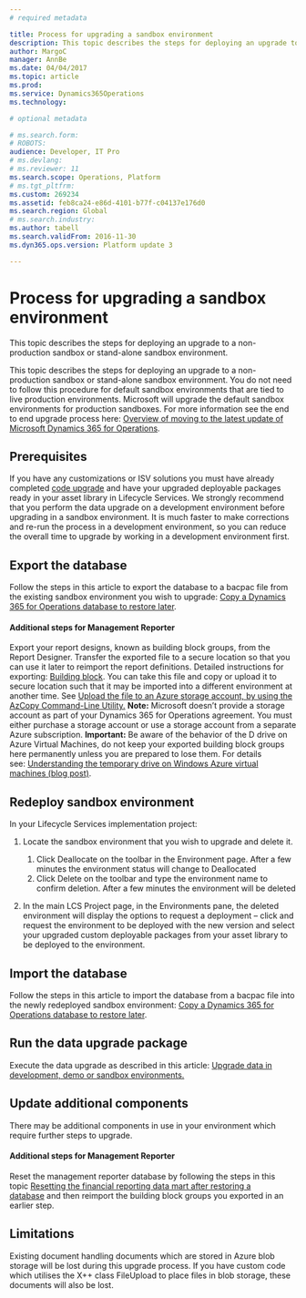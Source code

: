 ```yaml
---
# required metadata

title: Process for upgrading a sandbox environment
description: This topic describes the steps for deploying an upgrade to a non-production sandbox or stand-alone sandbox environment. 
author: MargoC
manager: AnnBe
ms.date: 04/04/2017
ms.topic: article
ms.prod: 
ms.service: Dynamics365Operations
ms.technology: 

# optional metadata

# ms.search.form: 
# ROBOTS: 
audience: Developer, IT Pro
# ms.devlang: 
# ms.reviewer: 11
ms.search.scope: Operations, Platform
# ms.tgt_pltfrm: 
ms.custom: 269234
ms.assetid: feb8ca24-e86d-4101-b77f-c04137e176d0
ms.search.region: Global
# ms.search.industry: 
ms.author: tabell
ms.search.validFrom: 2016-11-30
ms.dyn365.ops.version: Platform update 3

---
```


# Process for upgrading a sandbox environment

This topic describes the steps for deploying an upgrade to a non-production sandbox or stand-alone sandbox environment. 

This topic describes the steps for deploying an upgrade to a non-production sandbox or stand-alone sandbox environment. You do not need to follow this procedure for default sandbox environments that are tied to live production environments. Microsoft will upgrade the default sandbox environments for production sandboxes. For more information see the end to end upgrade process here: [Overview of moving to the latest update of Microsoft Dynamics 365 for Operations](upgrade-latest-update.md).

## Prerequisites
If you have any customizations or ISV solutions you must have already completed [code upgrade](upgrade-latest-update.md#scenario-2-upgrade-your-custom-code) and have your upgraded deployable packages ready in your asset library in Lifecycle Services. We strongly recommend that you perform the data upgrade on a development environment before upgrading in a sandbox environment. It is much faster to make corrections and re-run the process in a development environment, so you can reduce the overall time to upgrade by working in a development environment first.

## Export the database
Follow the steps in this article to export the database to a bacpac file from the existing sandbox environment you wish to upgrade: [Copy a Dynamics 365 for Operations database to restore later](../database/copy-operations-database.md).

#### Additional steps for Management Reporter

Export your report designs, known as building block groups, from the Report Designer. Transfer the exported file to a secure location so that you can use it later to reimport the report definitions. Detailed instructions for exporting: [Building block](https://msdn.microsoft.com/en-us/library/dn464326.aspx#Exportabuildingblockgroup). You can take this file and copy or upload it to secure location such that it may be imported into a different environment at another time. See [Upload the file to an Azure storage account, by using the AzCopy Command-Line Utility.](https://azure.microsoft.com/en-gb/documentation/articles/storage-use-azcopy/) **Note:** Microsoft doesn’t provide a storage account as part of your Dynamics 365 for Operations agreement. You must either purchase a storage account or use a storage account from a separate Azure subscription. **Important:** Be aware of the behavior of the D drive on Azure Virtual Machines, do not keep your exported building block groups here permanently unless you are prepared to lose them. For details see: [Understanding the temporary drive on Windows Azure virtual machines (blog post)](https://blogs.msdn.microsoft.com/mast/2013/12/06/understanding-the-temporary-drive-on-windows-azure-virtual-machines/).

## Redeploy sandbox environment
In your Lifecycle Services implementation project:

1.  Locate the sandbox environment that you wish to upgrade and delete it.
    1.  Click Deallocate on the toolbar in the Environment page. After a few minutes the environment status will change to Deallocated
    2.  Click Delete on the toolbar and type the environment name to confirm deletion. After a few minutes the environment will be deleted

2.  In the main LCS Project page, in the Environments pane, the deleted environment will display the options to request a deployment – click and request the environment to be deployed with the new version and select your upgraded custom deployable packages from your asset library to be deployed to the environment.

## Import the database
Follow the steps in this article to import the database from a bacpac file into the newly redeployed sandbox environment: [Copy a Dynamics 365 for Operations database to restore later](../database/copy-operations-database.md).

## Run the data upgrade package
Execute the data upgrade as described in this article: [Upgrade data in development, demo or sandbox environments.](upgrade-data-to-latest-update.md)

## Update additional components
There may be additional components in use in your environment which require further steps to upgrade.

#### Additional steps for Management Reporter

Reset the management reporter database by following the steps in this topic [Resetting the financial reporting data mart after restoring a database](../analytics/reset-financial-reporting-datamart-after-restore.md) and then reimport the building block groups you exported in an earlier step.

## Limitations
Existing document handling documents which are stored in Azure blob storage will be lost during this upgrade process. If you have custom code which utilises the X++ class FileUpload to place files in blob storage, these documents will also be lost.

